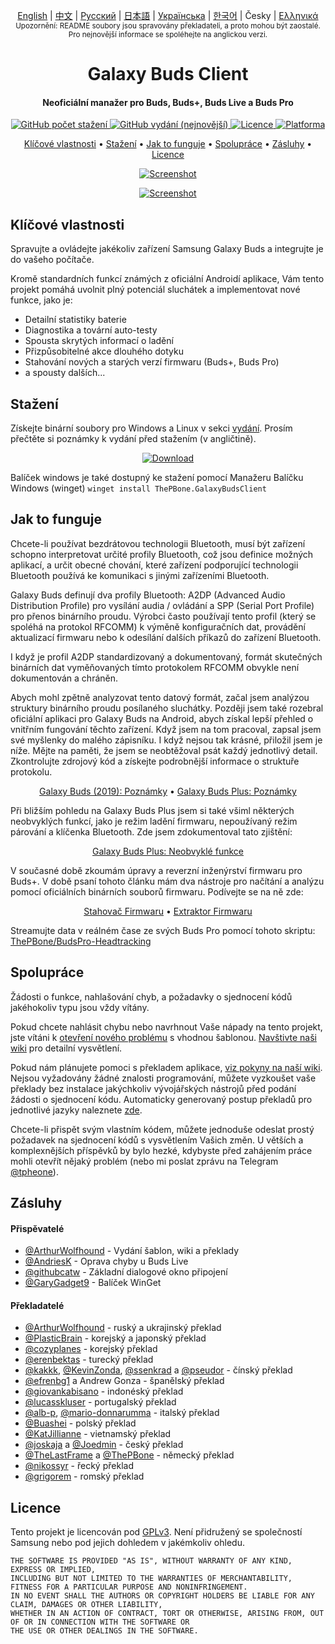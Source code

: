 <p align="center">
  <a href="../README.md">English</a> | <a href="./README_chs.md">中文</a> | <a href="/docs/README_rus.md">Русский</a> | <a href="./README_jpn.md">日本語</a> | <a href="./README_ukr.md">Українська</a> | <a href="./README_kor.md">한국어</a> | Česky | <a href="/docs/README_gr.md">Ελληνικά</a> <br>
    <sub>Upozornění: README soubory jsou spravovány překladateli, a proto mohou být zaostalé. Pro nejnovější informace se spoléhejte na anglickou verzi.</sub>
</p>

<h1 align="center">
  Galaxy Buds Client
  <br>
</h1>
<h4 align="center">Neoficiální manažer pro Buds, Buds+, Buds Live a Buds Pro</h4>
<p align="center">
  <a href="https://github.com/ThePBone/GalaxyBudsClient/releases">
    <img alt="GitHub počet stažení" src="https://img.shields.io/github/downloads/thepbone/galaxybudsclient/total">
  </a>
  <a href="https://github.com/ThePBone/GalaxyBudsClient/releases">
   <img alt="GitHub vydání (nejnovější)" src="https://img.shields.io/github/v/release/thepbone/galaxybudsclient">
  </a>
  <a href="https://github.com/ThePBone/GalaxyBudsClient/blob/master/LICENSE">
      <img alt="Licence" src="https://img.shields.io/github/license/thepbone/galaxybudsclient">
  </a>
  <a href="https://github.com/ThePBone/GalaxyBudsClient/releases">
    <img alt="Platforma" src="https://img.shields.io/badge/platform-Windows/Linux-yellowgreen">
  </a>
</p>
<p align="center">
  <a href="#klíčové-vlastnosti">Klíčové vlastnosti</a> •
  <a href="#stažení">Stažení</a> •
  <a href="#jak-to-funguje">Jak to funguje</a> •
  <a href="#spolupráce">Spolupráce</a> •
  <a href="#zásluhy">Zásluhy</a> •
  <a href="#licence">Licence</a>
</p>

<p align="center">
    <a href="https://ko-fi.com/H2H83E5J3"><img alt="Screenshot" src="https://ko-fi.com/img/githubbutton_sm.svg"></a>
</p>

<p align="center">
    <a href="#"><img alt="Screenshot" src="https://github.com/ThePBone/GalaxyBudsClient/blob/master/screenshots/screencap.gif"></a>
</p>

## Klíčové vlastnosti

Spravujte a ovládejte jakékoliv zařízení Samsung Galaxy Buds a integrujte je do vašeho počítače.

Kromě standardních funkcí známých z oficiální Androidí aplikace, Vám tento projekt pomáhá uvolnit plný potenciál sluchátek a implementovat nové funkce, jako je:

* Detailní statistiky baterie
* Diagnostika a tovární auto-testy
* Spousta skrytých informací o ladění
* Přizpůsobitelné akce dlouhého dotyku
* Stahování nových a starých verzí firmwaru (Buds+, Buds Pro)
* a spousty dalších...

## Stažení

Získejte binární soubory pro Windows a Linux v sekci [vydání](https://github.com/ThePBone/GalaxyBudsClient/releases). Prosím přečtěte si poznámky k vydání před stažením (v angličtině).

<p align="center">
    <a href="https://github.com/ThePBone/GalaxyBudsClient/releases"><img alt="Download" src="https://github.com/ThePBone/GalaxyBudsClient/blob/master/screenshots/download.png"></a>
</p>

Balíček windows je také dostupný ke stažení pomocí Manažeru Balíčku Windows (winget)
`winget install ThePBone.GalaxyBudsClient`

## Jak to funguje

Chcete-li používat bezdrátovou technologii Bluetooth, musí být zařízení schopno interpretovat určité profily Bluetooth, což jsou definice možných aplikací, a určit obecné chování, které zařízení podporující technologii Bluetooth používá ke komunikaci s jinými zařízeními Bluetooth.

Galaxy Buds definují dva profily Bluetooth: A2DP (Advanced Audio Distribution Profile) pro vysílání audia / ovládání a SPP (Serial Port Profile) pro přenos binárního proudu. Výrobci často používají tento profil (který se spoléhá na protokol RFCOMM) k výměně konfiguračních dat, provádění aktualizací firmwaru nebo k odesílání dalších příkazů do zařízení Bluetooth.

I když je profil A2DP standardizovaný a dokumentovaný, formát skutečných binárních dat vyměňovaných tímto protokolem RFCOMM obvykle není dokumentován a chráněn.

Abych mohl zpětně analyzovat tento datový formát, začal jsem analýzou struktury binárního proudu posílaného sluchátky. Později jsem také rozebral oficiální aplikaci pro Galaxy Buds na Android, abych získal lepší přehled o vnitřním fungování těchto zařízení. Když jsem na tom pracoval, zapsal jsem své myšlenky do malého zápisníku. I když nejsou tak krásné, přiložil jsem je níže. Mějte na paměti, že jsem se neobtěžoval psát každý jednotlivý detail. Zkontrolujte zdrojový kód a získejte podrobnější informace o struktuře protokolu.

<p align="center">
  <a href="https://github.com/ThePBone/GalaxyBudsClient/blob/master/GalaxyBudsRFCommProtocol.md">Galaxy Buds (2019): Poznámky</a> •
  <a href="https://github.com/ThePBone/GalaxyBudsClient/blob/master/Galaxy%20Buds%20Plus%20RFComm%20Protocol%20Notes.md">Galaxy Buds Plus: Poznámky</a>
</p>

Při bližším pohledu na Galaxy Buds Plus jsem si také všiml některých neobvyklých funkcí, jako je režim ladění firmwaru, nepoužívaný režim párování a klíčenka Bluetooth. Zde jsem zdokumentoval tato zjištění:

<p align="center">
  <a href="https://github.com/ThePBone/GalaxyBudsClient/blob/master/GalaxyBudsPlus_HiddenDebugFeatures.md">Galaxy Buds Plus: Neobvyklé funkce</a>
</p>

V současné době zkoumám úpravy a reverzní inženýrství firmwaru pro Buds+. V době psaní tohoto článku mám dva nástroje pro načítání a analýzu pomocí oficiálních binárních souborů firmwaru. Podívejte se na ně zde:

<p align="center">
  <a href="https://github.com/ThePBone/GalaxyBudsFirmwareDownloader">Stahovač Firmwaru</a> •
  <a href="https://github.com/ThePBone/GalaxyBudsFirmwareExtractor">Extraktor Firmwaru</a>
</p>

Streamujte data v reálném čase ze svých Buds Pro pomocí tohoto skriptu: [ThePBone/BudsPro-Headtracking](https://github.com/ThePBone/BudsPro-Headtracking)

## Spolupráce

Žádosti o funkce, nahlašování chyb, a požadavky o sjednocení kódů jakéhokoliv typu jsou vždy vítány.

Pokud chcete nahlásit chybu nebo navrhnout Vaše nápady na tento projekt, jste vítáni k [otevření nového problému](https://github.com/ThePBone/GalaxyBudsClient/issues/new/choose) s vhodnou šablonou. [Navštivte naši wiki](https://github.com/ThePBone/GalaxyBudsClient/wiki/2.-How-to-submit-issues) pro detailní vysvětlení.

Pokud nám plánujete pomoci s překladem aplikace, [viz pokyny na naší wiki](https://github.com/ThePBone/GalaxyBudsClient/wiki/3.-How-to-help-with-translations). Nejsou vyžadovány žádné znalosti programování, můžete vyzkoušet vaše překlady bez instalace jakýchkoliv vývojářských nástrojů před podání žádosti o sjednocení kódu.
Automaticky generovaný postup překladů pro jednotlivé jazyky naleznete [zde](https://github.com/ThePBone/GalaxyBudsClient/blob/master/meta/translations.md).

Chcete-li přispět svým vlastním kódem, můžete jednoduše odeslat prostý požadavek na sjednocení kódů s vysvětlením Vašich změn. U větších a komplexnějších příspěvků by bylo hezké, kdybyste před zahájením práce mohli otevřít nějaký problém (nebo mi poslat zprávu na Telegram [@tpheone](https://t.me/thepbone)).

## Zásluhy

#### Přispěvatelé

* [@ArthurWolfhound](https://github.com/ArthurWolfhound) - Vydání šablon, wiki a překlady
* [@AndriesK](https://github.com/AndriesK) - Oprava chyby u Buds Live
* [@githubcatw](https://github.com/githubcatw) - Základní dialogové okno připojení
* [@GaryGadget9](https://github.com/GaryGadget9) - Balíček WinGet

#### Překladatelé

* [@ArthurWolfhound](https://github.com/ArthurWolfhound) - ruský a ukrajinský překlad
* [@PlasticBrain](https://github.com/fhalfkg) - korejský a japonský překlad
* [@cozyplanes](https://github.com/cozyplanes) - korejský překlad
* [@erenbektas](https://github.com/erenbektas) - turecký překlad
* [@kakkk](https://github.com/kakkk), [@KevinZonda](https://github.com/KevinZonda), [@ssenkrad](https://github.com/ssenkrad) a [@pseudor](https://github.com/pseudor) - čínský překlad
* [@efrenbg1](https://github.com/efrenbg1) a Andrew Gonza - španělský překlad
* [@giovankabisano](https://github.com/giovankabisano) - indonéský překlad
* [@lucasskluser](https://github.com/lucasskluser) - portugalský překlad
* [@alb-p](https://github.com/alb-p), [@mario-donnarumma](https://github.com/mario-donnarumma) - italský překlad
* [@Buashei](https://github.com/Buashei) - polský překlad
* [@KatJillianne](https://github.com/KatJillianne) - vietnamský překlad
* [@joskaja](https://github.com/joskaja) a [@Joedmin](https://github.com/Joedmin) - český překlad
* [@TheLastFrame](https://github.com/TheLastFrame) a [@ThePBone](https://github.com/ThePBone) - německý překlad
* [@nikossyr](https://github.com/nikossyr) - řecký překlad
* [@grigorem](https://github.com/grigorem) - romský překlad

## Licence

Tento projekt je licencován pod [GPLv3](https://github.com/ThePBone/GalaxyBudsClient/blob/master/LICENSE). Není přidružený se společností Samsung nebo pod jejich dohledem v jakémkoliv ohledu.

```
THE SOFTWARE IS PROVIDED "AS IS", WITHOUT WARRANTY OF ANY KIND, EXPRESS OR IMPLIED, 
INCLUDING BUT NOT LIMITED TO THE WARRANTIES OF MERCHANTABILITY, FITNESS FOR A PARTICULAR PURPOSE AND NONINFRINGEMENT. 
IN NO EVENT SHALL THE AUTHORS OR COPYRIGHT HOLDERS BE LIABLE FOR ANY CLAIM, DAMAGES OR OTHER LIABILITY, 
WHETHER IN AN ACTION OF CONTRACT, TORT OR OTHERWISE, ARISING FROM, OUT OF OR IN CONNECTION WITH THE SOFTWARE OR 
THE USE OR OTHER DEALINGS IN THE SOFTWARE.
```
